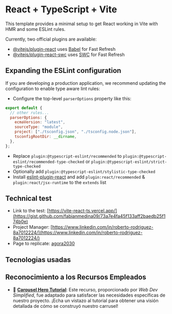 # React + TypeScript + Vite

This template provides a minimal setup to get React working in Vite with HMR and some ESLint rules.

Currently, two official plugins are available:

- [@vitejs/plugin-react](https://github.com/vitejs/vite-plugin-react/blob/main/packages/plugin-react/README.md) uses [Babel](https://babeljs.io/) for Fast Refresh
- [@vitejs/plugin-react-swc](https://github.com/vitejs/vite-plugin-react-swc) uses [SWC](https://swc.rs/) for Fast Refresh

## Expanding the ESLint configuration

If you are developing a production application, we recommend updating the configuration to enable type aware lint rules:

- Configure the top-level `parserOptions` property like this:

```js
export default {
  // other rules...
  parserOptions: {
    ecmaVersion: "latest",
    sourceType: "module",
    project: ["./tsconfig.json", "./tsconfig.node.json"],
    tsconfigRootDir: __dirname,
  },
};
```

- Replace `plugin:@typescript-eslint/recommended` to `plugin:@typescript-eslint/recommended-type-checked` or `plugin:@typescript-eslint/strict-type-checked`
- Optionally add `plugin:@typescript-eslint/stylistic-type-checked`
- Install [eslint-plugin-react](https://github.com/jsx-eslint/eslint-plugin-react) and add `plugin:react/recommended` & `plugin:react/jsx-runtime` to the `extends` list

## Technical test

- Link to the test: [https://vite-react-ts.vercel.app/](https://gist.github.com/fabianmedina09/73a7e4fa45f133aff2baedb25f174b0e)
- Project Manager: [https://www.linkedin.com/in/roberto-rodriguez-8a7012224/](https://www.linkedin.com/in/roberto-rodriguez-8a7012224/)
- Page to replicate: [agora2030](https://agora2030.org/)

## Tecnologias usadas

## Reconocimiento a los Recursos Empleados

- 🎥 **[Carousel Hero Tutorial](https://www.youtube.com/watch?v=Kx8XlKRBZx8)**: Este recurso, proporcionado por _Web Dev Simplified_, fue adaptado para satisfacer las necesidades específicas de nuestro proyecto. ¡Echa un vistazo al tutorial para obtener una visión detallada de cómo se construyó nuestro carrusel!
